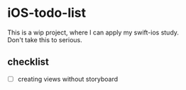 # iOS-todo-list

This is a wip project, where I can apply my swift-ios study.    
Don't take this to serious.

## checklist

- [ ] creating views without storyboard